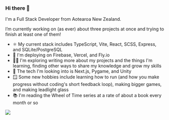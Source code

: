### Hi there 👋

I'm a Full Stack Developer from Aotearoa New Zealand. 

I’m currently working on (as ever) about three projects at once and trying to finish at least one of them!

- ⚛️ My current stack includes TypeScript, Vite, React, SCSS, Express, and SQLite/PostgreSQL
- 🐝 I'm deploying on Firebase, Vercel, and Fly.io
- 🧑‍💻 I'm exploring writing more about my projects and the things I'm learning, finding other ways to share my knowledge and grow my skills
- 🐍 The tech I'm looking into is Next.js, Pygame, and Unity
- 🪟 Some new hobbies include learning how to run (and how you make progress without coding's short feedback loop), making bigger games, and making leadlight glass
- 📚 I'm reading the Wheel of Time series at a rate of about a book every month or so

<!-- <p>
  <img alt="React logo" src="https://img.shields.io/badge/-React-45b8d8?style=flat-square&logo=react&logoColor=white" />  
  <img alt="TypeScript logo" src="https://img.shields.io/badge/-TypeScript-007ACC?style=flat-square&logo=typescript&logoColor=white" />
  <img alt="redux logo" src="https://img.shields.io/badge/-Redux-764ABC?style=flat-square&logo=redux&logoColor=white" />
  <img alt="git logo" src="https://img.shields.io/badge/-Git-F05032?style=flat-square&logo=git&logoColor=white" />   
  <img alt="npm logo" src="https://img.shields.io/badge/-NPM-CB3837?style=flat-square&logo=npm&logoColor=white" />  
  <img alt="Nodejs logo" src="https://img.shields.io/badge/-Nodejs-43853d?style=flat-square&logo=Node.js&logoColor=white" />
  <img alt="knex logo" src="https://img.shields.io/badge/knex-orange?style=flat-square" />
  <img alt="sqlite3 logo" src="https://img.shields.io/badge/SQLite3-003B57.svg?style=flat-square&logo=SQLite&logoColor=white" />
  <img alt="express logo" src="https://img.shields.io/badge/Express-000000.svg?style=flat-square&logo=Express&logoColor=white" />
  <img alt="python logo" src="https://img.shields.io/badge/Python-000000.svg?style=flat-square&logo=Python&logoColor=yellow" />
</p> -->




<img src="https://streak-stats.demolab.com/?user=kelly-keating">
<!-- <img height=200 align="center" src="https://github-readme-stats.vercel.app/api/top-langs?username=kelly-keating&layout=compact&langs_count=8&card_width=320" /> -->

